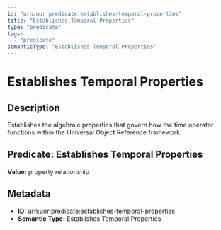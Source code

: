 ```yaml
---
id: "urn:uor:predicate:establishes-temporal-properties"
title: "Establishes Temporal Properties"
type: "predicate"
tags:
  - "predicate"
semanticType: "Establishes Temporal Properties"
---
```


# Establishes Temporal Properties

## Description

Establishes the algebraic properties that govern how the time operator functions within the Universal Object Reference framework.

## Predicate: Establishes Temporal Properties

**Value:** property relationship

## Metadata

- **ID:** urn:uor:predicate:establishes-temporal-properties
- **Semantic Type:** Establishes Temporal Properties
